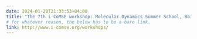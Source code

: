 ```yaml
---
date: 2024-01-20T21:33:53+04:00
title: "The 7th i-CoMSE workshop: Molecular Dynamics Summer School, Boise State University, Juluy 8-12, 2024"
# for whatever reason, the below has to be a bare link.
link: http://www.i-comse.org/workshops/
---
```

